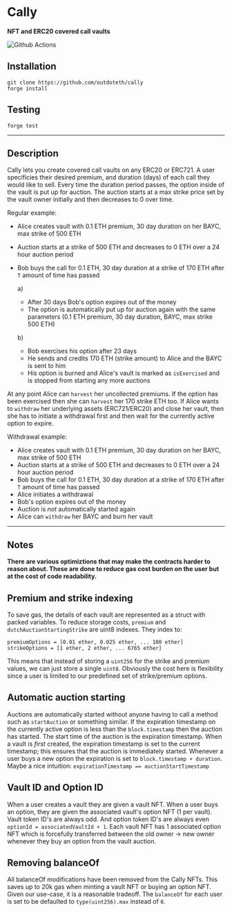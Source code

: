 # Cally

**NFT and ERC20 covered call vaults**

![Github Actions](https://github.com/foundry-rs/forge-template/workflows/Tests/badge.svg)

## Installation

```
git clone https://github.com/outdoteth/cally
forge install
```

## Testing

```
forge test
```

---

## Description

Cally lets you create covered call vaults on any ERC20 or ERC721.
A user specificies their desired premium, and duration (days) of each call they would like to sell.
Every time the duration period passes, the option inside of the vault is put up for auction.
The auction starts at a max strike price set by the vault owner initially and then decreases to 0 over time.

Regular example:

- Alice creates vault with 0.1 ETH premium, 30 day duration on her BAYC, max strike of 500 ETH
- Auction starts at a strike of 500 ETH and decreases to 0 ETH over a 24 hour auction period
- Bob buys the call for 0.1 ETH, 30 day duration at a strike of 170 ETH after `T` amount of time has passed

  a)

  - After 30 days Bob's option expires out of the money
  - The option is automatically put up for auction again with the same parameters (0.1 ETH premium, 30 day duration, BAYC, max strike 500 ETH)

  b)

  - Bob exercises his option after 23 days
  - He sends and credits 170 ETH (strike amount) to Alice and the BAYC is sent to him
  - His option is burned and Alice's vault is marked as `isExercised` and is stopped from starting any more auctions

At any point Alice can `harvest` her uncollected premiums.
If the option has been exercised then she can `harvest` her 170 strike ETH too.
If Alice wants to `withdraw` her underlying assets (ERC721/ERC20) and close her vault, then she has to initiate a withdrawal first and then wait for the currently active option to expire.

Withdrawal example:

- Alice creates vault with 0.1 ETH premium, 30 day duration on her BAYC, max strike of 500 ETH
- Auction starts at a strike of 500 ETH and decreases to 0 ETH over a 24 hour auction period
- Bob buys the call for 0.1 ETH, 30 day duration at a strike of 170 ETH after `T` amount of time has passed
- Alice initiates a withdrawal
- Bob's option expires out of the money
- Auction is _not_ automatically started again
- Alice can `withdraw` her BAYC and burn her vault

---

## Notes

**There are various optimiztions that may make the contracts harder to reason about.
These are done to reduce gas cost burden on the user but at the cost of code readability.**

## Premium and strike indexing

To save gas, the details of each vault are represented as a struct with packed variables. To reduce storage costs, `premium` and `dutchAuctionStartingStrike` are uint8 indexes.
They index to:

```
premiumOptions = [0.01 ether, 0.025 ether, ... 100 ether]
strikeOptions = [1 ether, 2 ether, ... 6765 ether]
```

This means that instead of storing a `uint256` for the strike and premium values, we can just store a single `uint8`. Obviously the cost here is flexibility since a user is limited to our predefined set of strike/premium options.

## Automatic auction starting

Auctions are automatically started without anyone having to call a method such as `startAuction` or something similar.
If the expiration timestamp on the currently active option is less than the `block.timestamp` then the auction has started.
The start time of the auction is the expiration timestamp.
When a vault is _first_ created, the expiration timestamp is set to the current timestamp; this ensures that the auction is immediately started.
Whenever a user buys a new option the expiration is set to `block.timestamp + duration`.
Maybe a nice intuition: `expirationTimestamp == auctionStartTimestamp`

## Vault ID and Option ID

When a user creates a vault they are given a vault NFT.
When a user buys an option, they are given the associated vault's option NFT (1 per vault).
Vault token ID's are always odd. And option token ID's are always even `optionId = associatedVaultId + 1`.
Each vault NFT has 1 associated option NFT which is forcefully transferred between the old owner -> new owner whenever they buy an option from the vault auction.

## Removing balanceOf

All balanceOf modifications have been removed from the Cally NFTs.
This saves up to 20k gas when minting a vault NFT or buying an option NFT.
Given our use-case, it is a reasonable tradeoff.
The `balanceOf` for each user is set to be defaulted to `type(uint256).max` instead of `0`.
